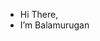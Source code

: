 -  Hi There,
-  I’m Balamurugan

<!---
Balamuruganrm/Balamuruganrm is a ✨ special ✨ repository because its `README.md` (this file) appears on your GitHub profile.
You can click the Preview link to take a look at your changes.
--->

